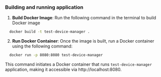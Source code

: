 ### Building and running application

1. **Build Docker Image**: Run the following command in the terminal to build Docker image
  ```bash
    docker build -t test-device-manager .
  ```
2. **Run Docker Container**: Once the image is built, run a Docker container using the following command:
  ```bash
    docker run -p 8080:8080 test-device-manager
  ```

This command initiates a Docker container that runs `test-device-manager` application,
making it accessible via http://localhost:8080.